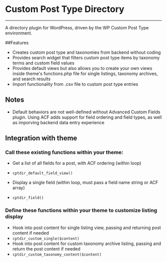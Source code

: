 # Custom Post Type Directory
---

A directory plugin for WordPress, driven by the WP Custom Post Type environment.

##Features

* Creates custom post type and taxonomies from backend without coding
* Provides search widget that filters custom post type items by taxonomy terms and custom field values
* Provides default views but also allows you to create your own views inside theme's functions.php file for single listings, taxonomy archives, and search results
* Import functionality from .csv file to custom post type entries

## Notes

* Default behaviors are not well-defined without Advanced Custom Fields plugin.  Using ACF adds support for field ordering and field types, as well as imporving backend data entry experience

## Integration with theme

### Call these existing functions within your theme:
* Get a list of all fields for a post, with ACF ordering (within loop)
 * ```cptdir_default_field_view()```

* Display a single field (within loop, must pass a field name string or ACF array)
 * ```cptdir_field()```

### Define these functions within your theme to customize listing display
* Hook into post content for single listing view, passing and returning post content if needed
 * ```cptdir_custom_single($content)```
* Hook into post content for custom taxonomy archive listing, passing and return the post content if needed
 * ```cptdir_custom_taxonomy_content($content)```

